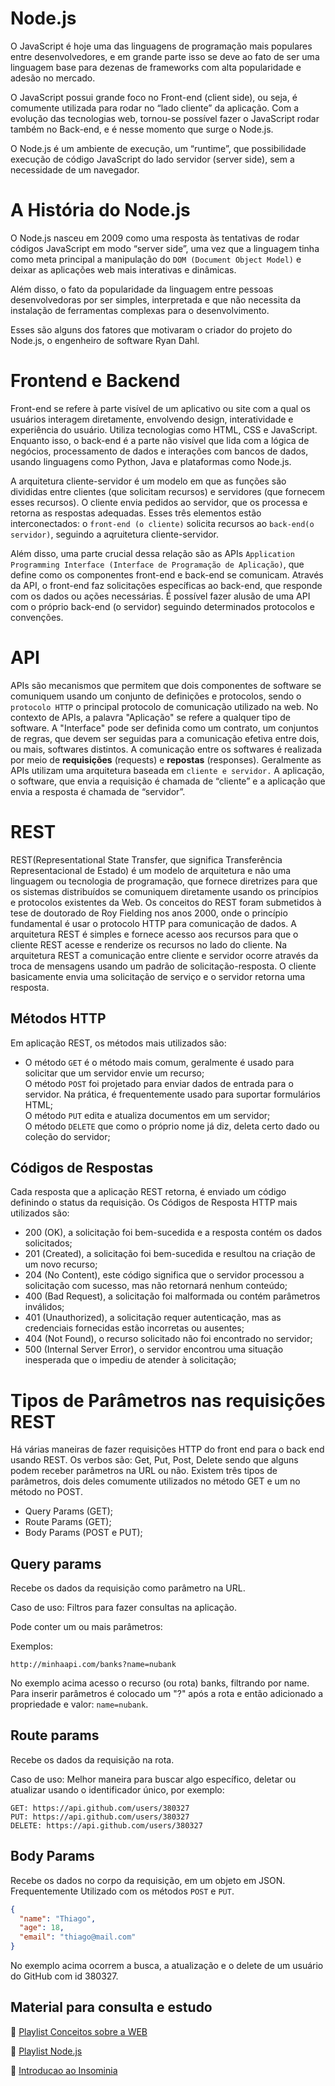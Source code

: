 # Node.js

O JavaScript é hoje uma das linguagens de programação mais populares entre desenvolvedores, e em grande parte isso se deve ao fato de ser uma linguagem base para dezenas de frameworks com alta popularidade e adesão no mercado.

O JavaScript possui grande foco no Front-end (client side), ou seja, é comumente utilizada para rodar no “lado cliente” da aplicação. Com a evolução das tecnologias web, tornou-se possível fazer o JavaScript rodar também no Back-end, e é nesse momento que surge o Node.js.

O Node.js é um ambiente de execução, um “runtime”, que possibilidade execução de código JavaScript do lado servidor (server side), sem a necessidade de um navegador.

# A História do Node.js

O Node.js nasceu em 2009 como uma resposta às tentativas de rodar códigos JavaScript em modo “server side”, uma vez que a linguagem tinha como meta principal a manipulação do ``DOM (Document Object Model)`` e deixar as aplicações web mais interativas e dinâmicas.

Além disso, o fato da popularidade da linguagem entre pessoas desenvolvedoras por ser simples, interpretada e que não necessita da instalação de ferramentas complexas para o desenvolvimento.

Esses são alguns dos fatores que motivaram  o criador do projeto do Node.js, o engenheiro de software Ryan Dahl.

# Frontend e Backend

Front-end se refere à parte visível de um aplicativo ou site com a qual os usuários interagem diretamente, envolvendo design, interatividade e experiência do usuário. Utiliza tecnologias como HTML, CSS e JavaScript. Enquanto isso, o back-end é a parte não visível que lida com a lógica de negócios, processamento de dados e interações com bancos de dados, usando linguagens como Python, Java e plataformas como Node.js.

A arquitetura cliente-servidor é um modelo em que as funções são divididas entre clientes (que solicitam recursos) e servidores (que fornecem esses recursos). O cliente envia pedidos ao servidor, que os processa e retorna as respostas adequadas. Esses três elementos estão interconectados: o ``front-end (o cliente)`` solicita recursos ao ``back-end(o servidor)``, seguindo a aqruitetura cliente-servidor.

Além disso, uma parte crucial dessa relação são as APIs ``Application Programming Interface (Interface de Programação de Aplicação)``, que define como os componentes front-end e back-end se comunicam. Através da API, o front-end faz solicitações específicas ao back-end, que responde com os dados ou ações necessárias. É possível fazer alusão de uma API com o próprio back-end (o servidor) seguindo determinados protocolos e convenções.

# API

APIs são mecanismos que permitem que dois componentes de software se comuniquem usando um conjunto de definições e protocolos, sendo o ``protocolo HTTP`` o principal protocolo de comunicação utilizado na web. No contexto de APIs, a palavra "Aplicação" se refere a qualquer tipo de software. A "Interface" pode ser definida como um contrato, um conjuntos de regras, que devem ser seguidas para a comunicação efetiva entre dois, ou mais, softwares distintos. A comunicação entre os softwares é realizada por meio de **requisições** (requests) e **repostas** (responses).
Geralmente as APIs utilizam uma arquitetura baseada em ``cliente e servidor.`` A aplicação, o software, que envia a requisição é chamada de “cliente” e a aplicação que envia a resposta é chamada de “servidor”.

# REST

REST(Representational State Transfer, que significa Transferência Representacional de Estado) é um modelo de arquitetura e não uma linguagem ou tecnologia de programação, que fornece diretrizes para que os sistemas distribuídos se comuniquem diretamente usando os princípios e protocolos existentes da Web.
Os conceitos do REST foram submetidos à tese de doutorado de Roy Fielding nos anos 2000, onde o princípio fundamental é usar o protocolo HTTP para comunicação de dados.
A arquitetura REST é simples e fornece acesso aos recursos para que o cliente REST acesse e renderize os recursos no lado do cliente.
Na arquitetura REST a comunicação entre cliente e servidor ocorre através da troca de mensagens usando um padrão de solicitação-resposta. O cliente basicamente envia uma solicitação de serviço e o servidor retorna uma resposta.

## Métodos HTTP
Em aplicação REST, os métodos mais utilizados são:

* O método ``GET`` é o método mais comum, geralmente é usado para solicitar que um servidor envie um recurso;<br>
O método ``POST`` foi projetado para enviar dados de entrada para o servidor. Na prática, é frequentemente usado para suportar formulários HTML;<br>
O método ``PUT`` edita e atualiza documentos em um servidor;<br>
O método ``DELETE`` que como o próprio nome já diz, deleta certo dado ou coleção do servidor;<br>

## Códigos de Respostas
Cada resposta que a aplicação REST retorna, é enviado um código definindo o status da requisição. Os Códigos de Resposta HTTP mais utilizados são:
* 200 (OK), a solicitação foi bem-sucedida e a resposta contém os dados solicitados;<br>
* 201 (Created), a solicitação foi bem-sucedida e resultou na criação de um novo recurso;<br>
* 204 (No Content), este código significa que o servidor processou a solicitação com sucesso, mas não retornará nenhum conteúdo;<br>
* 400 (Bad Request), a solicitação foi malformada ou contém parâmetros inválidos;<br>
* 401 (Unauthorized), a solicitação requer autenticação, mas as credenciais fornecidas estão incorretas ou ausentes;<br>
* 404 (Not Found), o recurso solicitado não foi encontrado no servidor;<br>
* 500 (Internal Server Error), o servidor encontrou uma situação inesperada que o impediu de atender à solicitação;<br>

# Tipos de Parâmetros nas requisições REST

Há várias maneiras de fazer requisições HTTP do front end para o back end usando REST.
Os verbos são: Get, Put, Post, Delete sendo que alguns podem receber parâmetros na URL ou não. Existem três tipos de parâmetros, dois deles comumente utilizados no método GET e um no método no POST.

* Query Params (GET);
* Route Params (GET);
* Body Params (POST e PUT);

## Query params

Recebe os dados da requisição como parâmetro na URL.

Caso de uso: Filtros para fazer consultas na aplicação.

Pode conter um ou mais parâmetros:

Exemplos:

``http://minhaapi.com/banks?name=nubank``

No exemplo acima acesso o recurso (ou rota) banks, filtrando por name. Para inserir parâmetros é colocado um "?" após a rota e então adicionado a propriedade e valor: ``name=nubank``.

## Route params

Recebe os dados da requisição na rota.

Caso de uso: Melhor maneira para buscar algo específico, deletar ou atualizar usando o identificador único, por exemplo:

``GET: https://api.github.com/users/380327``<br>
``PUT: https://api.github.com/users/380327``<br>
``DELETE: https://api.github.com/users/380327``<br>

## Body Params
Recebe os dados no corpo da requisição, em um objeto em JSON. Frequentemente Utilizado com os métodos ``POST`` e ``PUT``.

```json
{
  "name": "Thiago",
  "age": 18,
  "email": "thiago@mail.com"
}
```

No exemplo acima ocorrem a busca, a atualização e o delete de um usuário do GitHub com id 380327.


## Material para consulta e estudo

💙 [Playlist Conceitos sobre a WEB](https://www.youtube.com/playlist?list=PLPjSrtKJfMyfh-Pk-H-I_5nYAognbeGG7)

💚 [Playlist Node.js](https://www.youtube.com/playlist?list=PLPjSrtKJfMye2tETbbWSql4k_E4TFlQPT)

💜 [Introducao ao Insominia](https://youtu.be/gLpw0GSDYaw)
